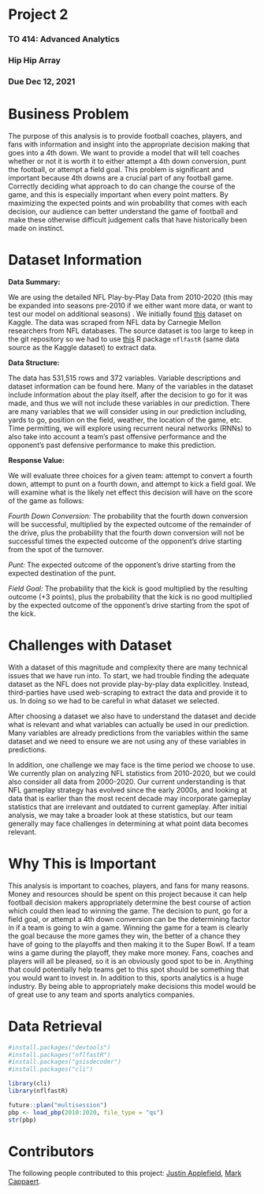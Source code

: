 # Project 2
### TO 414: Advanced Analytics
### Hip Hip Array
### Due Dec 12, 2021

# Business Problem

The purpose of this analysis is to provide football coaches, players, and fans with information and insight into the appropriate decision making that goes into a 4th down. We want to provide a model that will tell coaches whether or not it is worth it to either attempt a 4th down conversion, punt the football, or attempt a field goal. This problem is significant and important because 4th downs are a crucial part of any football game. Correctly deciding what approach to do can change the course of the game, and this is especially important when every point matters. By maximizing the expected points and win probability that comes with each decision, our audience can better understand the game of football and make these otherwise difficult judgement calls that have historically been made on instinct.

# Dataset Information

**Data Summary:**

We are using the detailed NFL Play-by-Play Data from 2010-2020 (this may be expanded into seasons pre-2010 if we either want more data, or want to test our model on additional seasons) . We initially found [this](https://www.kaggle.com/maxhorowitz/nflplaybyplay2009to2016) dataset on Kaggle. The data was scraped from NFL data by Carnegie Mellon researchers from NFL databases. The source dataset is too large to keep in the git repository so we had to use [this](https://www.nflfastr.com/) R package `nflfastR` (same data source as the Kaggle dataset) to extract data.

**Data Structure:**

The data has 531,515 rows and 372 variables. Variable descriptions and dataset information can be found here. Many of the variables in the dataset include information about the play itself, after the decision to go for it was made, and thus we will not include these variables in our prediction. There are many variables that we will consider using in our prediction including, yards to go, position on the field, weather, the location of the game, etc. Time permitting, we will explore using recurrent neural networks (RNNs) to also take into account a team’s past offensive performance and the opponent’s past defensive performance to make this prediction.

**Response Value:**

We will evaluate three choices for a given team: attempt to convert a fourth down, attempt to punt on a fourth down, and attempt to kick a field goal. We will examine what is the likely net effect this decision will have on the score of the game as follows:

*Fourth Down Conversion:* The probability that the fourth down conversion will be successful, multiplied by the expected outcome of the remainder of the drive, plus the probability that the fourth down conversion will not be successful times the expected outcome of the opponent’s drive starting from the spot of the turnover.

*Punt:* The expected outcome of the opponent’s drive starting from the expected destination of the punt.

*Field Goal:* The probability that the kick is good multiplied by the resulting outcome (+3 points), plus the probability that the kick is no good multiplied by the expected outcome of the opponent’s drive starting from the spot of the kick.

# Challenges with Dataset

With a dataset of this magnitude and complexity there are many technical issues that we have run into. To start, we had trouble finding the adequate dataset as the NFL does not provide play-by-play data explicitley. Instead, third-parties have used web-scraping to extract the data and provide it to us. In doing so we had to be careful in what dataset we selected. 

After choosing a dataset we also have to understand the dataset and decide what is relevant and what variables can actually be used in our prediction. Many variables are already predictions from the variables within the same dataset and we need to ensure we are not using any of these variables in predictions.

In addition, one challenge we may face is the time period we choose to use. We currently plan on analyzing NFL statistics from 2010-2020, but we could also consider all data from 2000-2020. Our current understanding is that NFL gameplay strategy has evolved since the early 2000s, and looking at data that is earlier than the most recent decade may incorporate gameplay statistics that are irrelevant and outdated to current gameplay. After initial analysis, we may take a broader look at these statistics, but our team generally may face challenges in determining at what point data becomes relevant. 


# Why This is Important

This analysis is important to coaches, players, and fans for many reasons. Money and resources should be spent on this project because it can help football decision makers appropriately determine the best course of action which could then lead to winning the game. The decision to punt, go for a field goal, or attempt a 4th down conversion can be the determining factor in if a team is going to win a game. Winning the game for a team is clearly the goal because the more games they win, the better of a chance they have of going to the playoffs and then making it to the Super Bowl. If a team wins a game during the playoff, they make more money. Fans, coaches and players will all be pleased, so it is an obviously good spot to be in. Anything that could potentially help teams get to this  spot should be something that you would want to invest in. In addition to this, sports analytics is a huge industry. By being able to appropriately make decisions this model would be of great use to any team and sports analytics companies.

# Data Retrieval

```r
#install.packages("devtools")
#install.packages("nflfastR")
#install.packages("gsisdecoder")
#install.packages("cli")

library(cli)
library(nflfastR)

future::plan("multisession")
pbp <- load_pbp(2010:2020, file_type = "qs")
str(pbp)
```

# Contributors

The following people contributed to this project: [Justin Applefield](https://github.com/japplefield), [Mark Cappaert](https://github.com/markcapp).